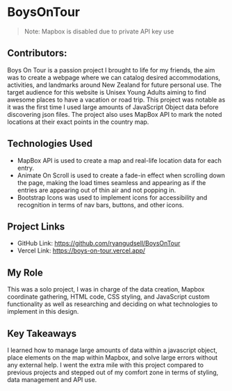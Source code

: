 # BoysOnTour
> Note: Mapbox is disabled due to private API key use
## Contributors:
Boys On Tour is a passion project I brought to life for my friends, the aim was to create a webpage where we can catalog desired accommodations, activities, and landmarks around New Zealand for future personal use. The target audience for this website is Unisex Young Adults aiming to find awesome places to have a vacation or road trip. This project was notable as it was the first time I used large amounts of JavaScript Object data before discovering json files. The project also uses MapBox API to mark the noted locations at their exact points in the country map.
## Technologies Used
- MapBox API is used to create a map and real-life location data for each entry.
- Animate On Scroll is used to create a fade-in effect when scrolling down the page, making the load times seamless and appearing as if the entries are appearing out of thin air and not popping in.
- Bootstrap Icons was used to implement icons for accessibility and recognition in terms of nav bars, buttons, and other icons.
## Project Links
- GitHub Link: https://github.com/ryangudsell/BoysOnTour
- Vercel Link: https://boys-on-tour.vercel.app/
## My Role
This was a solo project, I was in charge of the data creation, Mapbox coordinate gathering, HTML code, CSS styling, and JavaScript custom functionality as well as researching and deciding on what technologies to implement in this design. 
## Key Takeaways
I learned how to manage large amounts of data within a javascript object, place elements on the map within Mapbox, and solve large errors without any external help. I went the extra mile with this project compared to previous projects and stepped out of my comfort zone in terms of styling, data management and API use.
